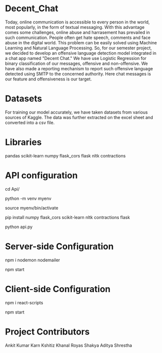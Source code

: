 # Decent_Chat
Today, online communication is accessible to every person in the world, most popularly, in the form of textual messaging. With this advantage comes some challenges, online abuse and harrasement has prevailed in such communication. People often get hate speech, comments and face abuse in the digital world. This problem can be easily solved using Machine Learning and Natural Language Processing. So, for our semester project, we decided to develop an offensive language detection model integrated in a chat app named "Decent Chat." We have use Logistic Regression for binary classification of our messages, offensive and non-offensive. We have also made a reporting mechanism to report such offensive language detected using SMTP to the concerned authority. Here chat messages is our feature and offensiveness is our target.
# Datasets
For training our model accurately, we have taken datasets from various sources of Kaggle. The data was further extracted on the excel sheet and converted into a csv file.
# Libraries
pandas
scikit-learn
numpy
flask_cors
flask
nltk
contractions
# API configuration
cd Api/

python -m venv myenv

source myenv/bin/activate

pip install numpy flask_cors scikit-learn nltk contractions flask

python api.py

# Server-side Configuration
 npm i nodemon nodemailer

 npm start

# Client-side Configuration
 npm i react-scripts

 npm start

# Project Contributors
Ankit Kumar Karn
Kshitiz Khanal
Royas Shakya
Aditya Shrestha
